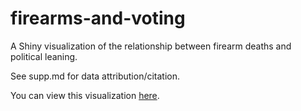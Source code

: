 # firearms-and-voting
A Shiny visualization of the relationship between firearm deaths and political leaning.

See supp.md for data attribution/citation.

You can view this visualization [here](https://bold-frog-7369.fly.dev/).